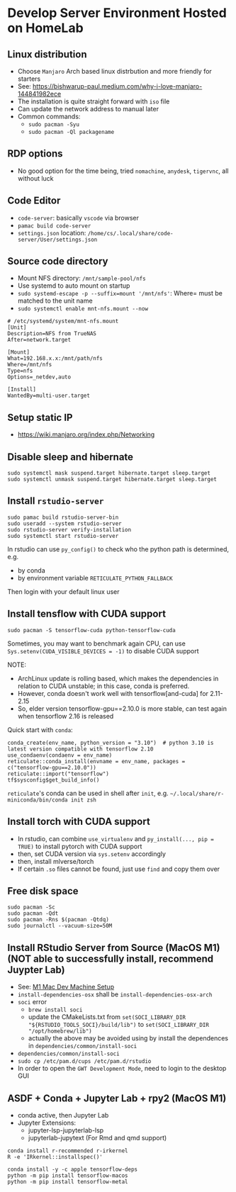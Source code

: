 # Develop Server Environment Hosted on HomeLab

## Linux distribution

- Choose `Manjaro` Arch based linux distrbution and more friendly for starters
- See: https://bishwarup-paul.medium.com/why-i-love-manjaro-144841982ece
- The installation is quite straight forward with `iso` file
- Can update the network address to manual later
- Common commands:
  - `sudo pacman -Syu`
  - `sudo pacman -Ql packagename`

## RDP options

- No good option for the time being, tried `nomachine`, `anydesk`, `tigervnc`, all without luck

## Code Editor

- `code-server`: basically `vscode` via browser
- `pamac build code-server`
- `settings.json` location: `/home/cs/.local/share/code-server/User/settings.json`

## Source code directory

- Mount NFS directory: `/mnt/sample-pool/nfs`
- Use systemd to auto mount on startup
- `sudo systemd-escape -p --suffix=mount '/mnt/nfs'`: Where= must be matched to the unit name
- `sudo systemctl enable mnt-nfs.mount --now`

```
# /etc/systemd/system/mnt-nfs.mount
[Unit]
Description=NFS from TrueNAS
After=network.target

[Mount]
What=192.168.x.x:/mnt/path/nfs
Where=/mnt/nfs
Type=nfs
Options=_netdev,auto

[Install]
WantedBy=multi-user.target
```

## Setup static IP

- https://wiki.manjaro.org/index.php/Networking

## Disable sleep and hibernate

```
sudo systemctl mask suspend.target hibernate.target sleep.target
sudo systemctl unmask suspend.target hibernate.target sleep.target
```

## Install `rstudio-server`

```
sudo pamac build rstudio-server-bin
sudo useradd --system rstudio-server
sudo rstudio-server verify-installation
sudo systemctl start rstudio-server
```

In rstudio can use `py_config()` to check who the python path is determined, e.g.

- by conda
- by environment variable `RETICULATE_PYTHON_FALLBACK`

Then login with your default linux user

## Install tensflow with CUDA support

```
sudo pacman -S tensorflow-cuda python-tensorflow-cuda
```

Sometimes, you may want to benchmark again CPU, can use `Sys.setenv(CUDA_VISIBLE_DEVICES = -1)` to disable CUDA support

NOTE: 

- ArchLinux update is rolling based, which makes the dependencies in relation to CUDA unstable; in this case, conda is preferred. 
- However, conda doesn't work well with tensorflow[and-cuda] for 2.11-2.15
- So, elder version tensorflow-gpu==2.10.0 is more stable, can test again when tensorflow 2.16 is released

Quick start with `conda`:

```
conda_create(env_name, python_version = "3.10")  # python 3.10 is latest version compatible with tensorflow 2.10
use_condaenv(condaenv = env_name)
reticulate::conda_install(envname = env_name, packages = c("tensorflow-gpu==2.10.0"))
reticulate::import("tensorflow")
tf$sysconfig$get_build_info()
```

`reticulate`'s conda can be used in shell after `init`, e.g. `~/.local/share/r-miniconda/bin/conda init zsh`

## Install torch with CUDA support

- In rstudio, can combine `use_virtualenv` and `py_install(..., pip = TRUE)` to install pytorch with CUDA support
- then, set CUDA version via `sys.setenv` accordingly
- then, install mlverse/torch
- If certain `.so` files cannot be found, just use `find` and copy them over

## Free disk space

```
sudo pacman -Sc
sudo pacman -Qdt
sudo pacman -Rns $(pacman -Qtdq)
sudo journalctl --vacuum-size=50M
```

## Install RStudio Server from Source (MacOS M1) (NOT able to successfully install, recommend Juypter Lab)

- See: [M1 Mac Dev Machine Setup](https://github.com/rstudio/rstudio/wiki/M1-Mac-Dev-Machine-Setup)
- `install-dependencies-osx` shall be `install-dependencies-osx-arch`
- `soci` error
  - `brew install soci`
  - update the CMakeLists.txt from `set(SOCI_LIBRARY_DIR "${RSTUDIO_TOOLS_SOCI}/build/lib")` to `set(SOCI_LIBRARY_DIR "/opt/homebrew/lib")`
  - actually the above may be avoided using by install the dependences in `dependencies/common/install-soci`
- `dependencies/common/install-soci`
- `sudo cp /etc/pam.d/cups /etc/pam.d/rstudio`
- In order to open the `GWT Development Mode`, need to login to the desktop GUI


## ASDF + Conda + Jupyter Lab + rpy2 (MacOS M1)

- conda active, then Jupyter Lab
- Jupyter Extensions:
  - jupyter-lsp-jupyterlab-lsp
  - jupyterlab-jupytext (For Rmd and qmd support)

```
conda install r-recommended r-irkernel
R -e 'IRkernel::installspec()'
```

```
conda install -y -c apple tensorflow-deps
python -m pip install tensorflow-macos
python -m pip install tensorflow-metal
```
